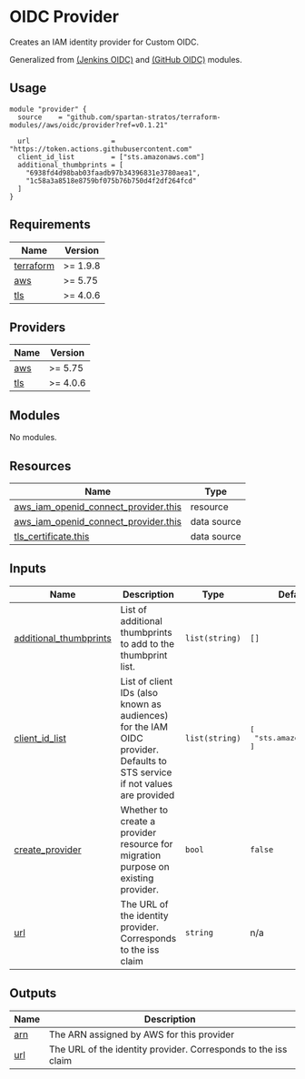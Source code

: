 # OIDC Provider

Creates an IAM identity provider for Custom OIDC.

Generalized from [(Jenkins OIDC)](../jenkins-oidc) and [(GitHub OIDC)](../github-oidc) modules.

## Usage

```hcl
module "provider" {
  source    = "github.com/spartan-stratos/terraform-modules//aws/oidc/provider?ref=v0.1.21"

  url                    = "https://token.actions.githubusercontent.com"
  client_id_list         = ["sts.amazonaws.com"]
  additional_thumbprints = [
    "6938fd4d98bab03faadb97b34396831e3780aea1",
    "1c58a3a8518e8759bf075b76b750d4f2df264fcd"
  ]
}
```

<!-- BEGIN_TF_DOCS -->

## Requirements

| Name                                                                      | Version  |
| ------------------------------------------------------------------------- | -------- |
| <a name="requirement_terraform"></a> [terraform](#requirement\_terraform) | >= 1.9.8 |
| <a name="requirement_aws"></a> [aws](#requirement\_aws)                   | >= 5.75  |
| <a name="requirement_tls"></a> [tls](#requirement\_tls)                   | >= 4.0.6 |

## Providers

| Name                                              | Version  |
| ------------------------------------------------- | -------- |
| <a name="provider_aws"></a> [aws](#provider\_aws) | >= 5.75  |
| <a name="provider_tls"></a> [tls](#provider\_tls) | >= 4.0.6 |

## Modules

No modules.

## Resources

| Name                                                                                                                                               | Type        |
| -------------------------------------------------------------------------------------------------------------------------------------------------- | ----------- |
| [aws_iam_openid_connect_provider.this](https://registry.terraform.io/providers/hashicorp/aws/latest/docs/resources/iam_openid_connect_provider)    | resource    |
| [aws_iam_openid_connect_provider.this](https://registry.terraform.io/providers/hashicorp/aws/latest/docs/data-sources/iam_openid_connect_provider) | data source |
| [tls_certificate.this](https://registry.terraform.io/providers/hashicorp/tls/latest/docs/data-sources/certificate)                                 | data source |

## Inputs

| Name                                                                                                   | Description                                                                                                                | Type           | Default                                      | Required |
| ------------------------------------------------------------------------------------------------------ | -------------------------------------------------------------------------------------------------------------------------- | -------------- | -------------------------------------------- | :------: |
| <a name="input_additional_thumbprints"></a> [additional\_thumbprints](#input\_additional\_thumbprints) | List of additional thumbprints to add to the thumbprint list.                                                              | `list(string)` | `[]`                                         |    no    |
| <a name="input_client_id_list"></a> [client\_id\_list](#input\_client\_id\_list)                       | List of client IDs (also known as audiences) for the IAM OIDC provider. Defaults to STS service if not values are provided | `list(string)` | <pre>[<br/>  "sts.amazonaws.com"<br/>]</pre> |    no    |
| <a name="input_create_provider"></a> [create\_provider](#input\_create\_provider)                      | Whether to create a provider resource for migration purpose on existing provider.                                          | `bool`         | `false`                                      |    no    |
| <a name="input_url"></a> [url](#input\_url)                                                            | The URL of the identity provider. Corresponds to the iss claim                                                             | `string`       | n/a                                          |   yes    |

## Outputs

| Name                                          | Description                                                    |
| --------------------------------------------- | -------------------------------------------------------------- |
| <a name="output_arn"></a> [arn](#output\_arn) | The ARN assigned by AWS for this provider                      |
| <a name="output_url"></a> [url](#output\_url) | The URL of the identity provider. Corresponds to the iss claim |

<!-- END_TF_DOCS -->
